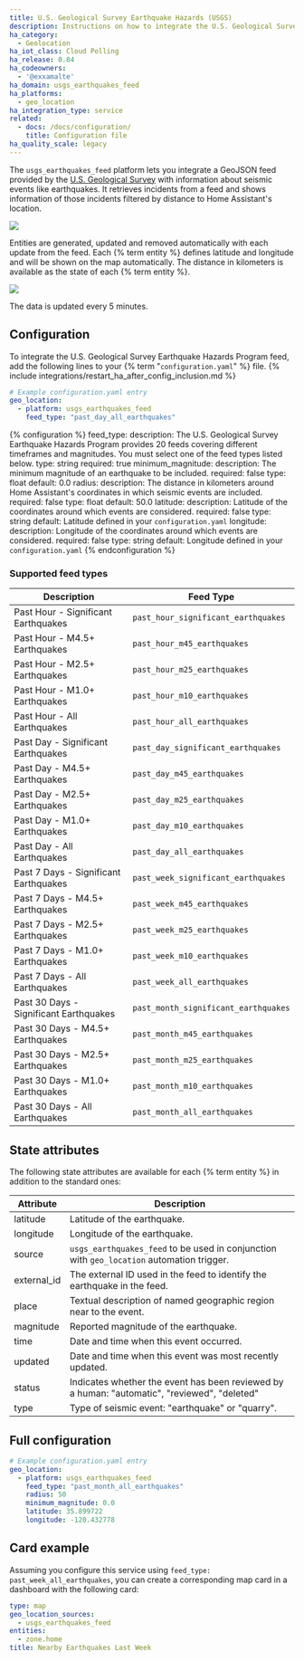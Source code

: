 ```yaml
---
title: U.S. Geological Survey Earthquake Hazards (USGS)
description: Instructions on how to integrate the U.S. Geological Survey Earthquake Hazards Program Feed feed into Home Assistant.
ha_category:
  - Geolocation
ha_iot_class: Cloud Polling
ha_release: 0.84
ha_codeowners:
  - '@exxamalte'
ha_domain: usgs_earthquakes_feed
ha_platforms:
  - geo_location
ha_integration_type: service
related:
  - docs: /docs/configuration/
    title: Configuration file
ha_quality_scale: legacy
---
```


The `usgs_earthquakes_feed` platform lets you integrate a GeoJSON feed provided by the [U.S. Geological Survey](https://earthquake.usgs.gov/) with information about seismic events like earthquakes. It retrieves incidents from a feed and shows information of those incidents filtered by distance to Home Assistant's location.

<p class='img'>
  <img src='/images/screenshots/usgs-earthquake-hazards-program-feed-entities.png' />
</p>

Entities are generated, updated and removed automatically with each update from the feed. Each {% term entity %} defines latitude and longitude and will be shown on the map automatically. The distance in kilometers is available as the state of each {% term entity %}.

<p class='img'>
  <img src='/images/screenshots/usgs-earthquake-hazards-program-feed-map.png' />
</p>

The data is updated every 5 minutes.

## Configuration

To integrate the U.S. Geological Survey Earthquake Hazards Program feed, add the following lines to your {% term "`configuration.yaml`" %} file.
{% include integrations/restart_ha_after_config_inclusion.md %}

```yaml
# Example configuration.yaml entry
geo_location:
  - platform: usgs_earthquakes_feed
    feed_type: "past_day_all_earthquakes"
```

{% configuration %}
feed_type:
  description: The U.S. Geological Survey Earthquake Hazards Program provides 20 feeds covering different timeframes and magnitudes. You must select one of the feed types listed below.
  type: string
  required: true
minimum_magnitude:
  description: The minimum magnitude of an earthquake to be included.
  required: false
  type: float
  default: 0.0
radius:
  description: The distance in kilometers around Home Assistant's coordinates in which seismic events are included.
  required: false
  type: float
  default: 50.0
latitude:
  description: Latitude of the coordinates around which events are considered.
  required: false
  type: string
  default: Latitude defined in your `configuration.yaml`
longitude:
  description: Longitude of the coordinates around which events are considered.
  required: false
  type: string
  default: Longitude defined in your `configuration.yaml`
{% endconfiguration %}

### Supported feed types

| Description                            | Feed Type                            |
| -------------------------------------- | ------------------------------------ |
| Past Hour - Significant Earthquakes    | `past_hour_significant_earthquakes`  |
| Past Hour - M4.5+ Earthquakes          | `past_hour_m45_earthquakes`          |
| Past Hour - M2.5+ Earthquakes          | `past_hour_m25_earthquakes`          |
| Past Hour - M1.0+ Earthquakes          | `past_hour_m10_earthquakes`          |
| Past Hour - All Earthquakes            | `past_hour_all_earthquakes`          |
| Past Day - Significant Earthquakes     | `past_day_significant_earthquakes`   |
| Past Day - M4.5+ Earthquakes           | `past_day_m45_earthquakes`           |
| Past Day - M2.5+ Earthquakes           | `past_day_m25_earthquakes`           |
| Past Day - M1.0+ Earthquakes           | `past_day_m10_earthquakes`           |
| Past Day - All Earthquakes             | `past_day_all_earthquakes`           |
| Past 7 Days - Significant Earthquakes  | `past_week_significant_earthquakes`  |
| Past 7 Days - M4.5+ Earthquakes        | `past_week_m45_earthquakes`          |
| Past 7 Days - M2.5+ Earthquakes        | `past_week_m25_earthquakes`          |
| Past 7 Days - M1.0+ Earthquakes        | `past_week_m10_earthquakes`          |
| Past 7 Days - All Earthquakes          | `past_week_all_earthquakes`          |
| Past 30 Days - Significant Earthquakes | `past_month_significant_earthquakes` |
| Past 30 Days - M4.5+ Earthquakes       | `past_month_m45_earthquakes`         |
| Past 30 Days - M2.5+ Earthquakes       | `past_month_m25_earthquakes`         |
| Past 30 Days - M1.0+ Earthquakes       | `past_month_m10_earthquakes`         |
| Past 30 Days - All Earthquakes         | `past_month_all_earthquakes`         |


## State attributes

The following state attributes are available for each {% term entity %} in addition to the standard ones:

| Attribute   | Description                                                                                  |
| ----------- | -------------------------------------------------------------------------------------------- |
| latitude    | Latitude of the earthquake.                                                                  |
| longitude   | Longitude of the earthquake.                                                                 |
| source      | `usgs_earthquakes_feed` to be used in conjunction with `geo_location` automation trigger.    |
| external_id | The external ID used in the feed to identify the earthquake in the feed.                     |
| place       | Textual description of named geographic region near to the event.                            |
| magnitude   | Reported magnitude of the earthquake.                                                        |
| time        | Date and time when this event occurred.                                                      |
| updated     | Date and time when this event was most recently updated.                                     |
| status      | Indicates whether the event has been reviewed by a human: "automatic", "reviewed", "deleted" |
| type        | Type of seismic event: "earthquake" or "quarry".                                             |


## Full configuration

```yaml
# Example configuration.yaml entry
geo_location:
  - platform: usgs_earthquakes_feed
    feed_type: "past_month_all_earthquakes"
    radius: 50
    minimum_magnitude: 0.0
    latitude: 35.899722
    longitude: -120.432778
```
## Card example

Assuming you configure this service using `feed_type: past_week_all_earthquakes`, you can create a corresponding map card in a dashboard with the following card:
```yaml
type: map
geo_location_sources:
  - usgs_earthquakes_feed
entities:
  - zone.home
title: Nearby Earthquakes Last Week
```
